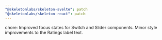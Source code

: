 ```yaml
---
"@skeletonlabs/skeleton-svelte": patch
"@skeletonlabs/skeleton-react": patch
---
```


chore: Improved focus states for Switch and Slider components. Minor style improvements to the Ratings label text.

